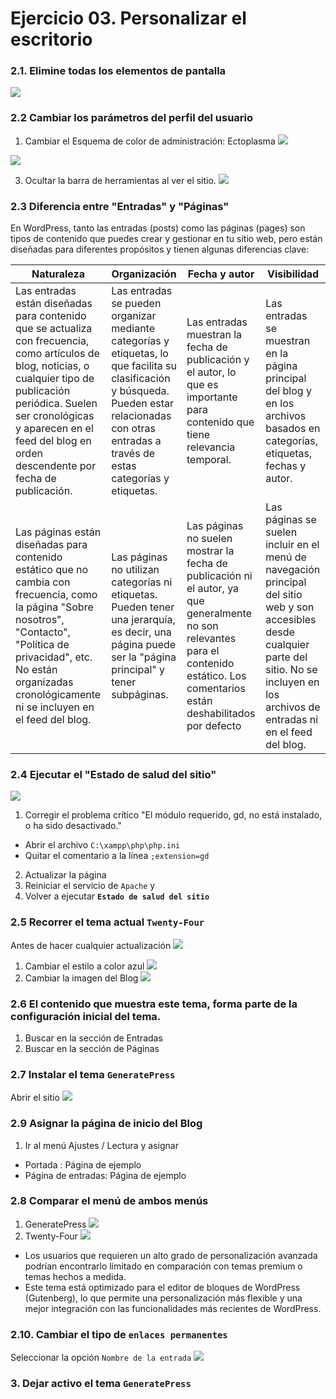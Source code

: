 
# Ejercicio 03.  Personalizar el escritorio

### 2.1.   Elimine todas los elementos de pantalla

![](https://i.imgur.com/MleYnXV.png)

### 2.2 Cambiar los parámetros del perfil del usuario
1. Cambiar el Esquema de color de administración: Ectoplasma
![](https://i.imgur.com/6q22ohi.png)

![](https://i.imgur.com/lt8psqM.png)

3. Ocultar la barra de herramientas al ver el sitio.
![](https://i.imgur.com/OsJleKX.png)

### 2.3 Diferencia entre "Entradas" y "Páginas"

En WordPress, tanto las entradas (posts) como las páginas (pages) son tipos de contenido que puedes crear y gestionar en tu sitio web, pero están diseñadas para diferentes propósitos y tienen algunas diferencias clave:

|Naturaleza| Organización | Fecha y autor | Visibilidad|
|--|--|--|--|
|Las entradas están diseñadas para contenido que se actualiza con frecuencia, como artículos de blog, noticias, o cualquier tipo de publicación periódica. Suelen ser cronológicas y aparecen en el feed del blog en orden descendente por fecha de publicación.|  Las entradas se pueden organizar mediante categorías y etiquetas, lo que facilita su clasificación y búsqueda. Pueden estar relacionadas con otras entradas a través de estas categorías y etiquetas. | Las entradas muestran la fecha de publicación y el autor, lo que es importante para contenido que tiene relevancia temporal. | Las entradas se muestran en la página principal del blog y en los archivos basados en categorías, etiquetas, fechas y autor.|
|Las páginas están diseñadas para contenido estático que no cambia con frecuencia, como la página "Sobre nosotros", "Contacto", "Política de privacidad", etc. No están organizadas cronológicamente ni se incluyen en el feed del blog. | Las páginas no utilizan categorías ni etiquetas. Pueden tener una jerarquía, es decir, una página puede ser la "página principal" y tener subpáginas. | Las páginas no suelen mostrar la fecha de publicación ni el autor, ya que generalmente no son relevantes para el contenido estático. Los comentarios están deshabilitados por defecto | Las páginas se suelen incluir en el menú de navegación principal del sitio web y son accesibles desde cualquier parte del sitio. No se incluyen en los archivos de entradas ni en el feed del blog. |

### 2.4 Ejecutar el "Estado de salud del sitio"

![](https://i.imgur.com/bQkSlMl.png)

1. Corregir el problema crítico "El módulo requerido, gd, no está instalado, o ha sido desactivado."
- Abrir el archivo `C:\xampp\php\php.ini` 
- Quitar el comentario a la línea `;extension=gd`

2. Actualizar la página 
3. Reiniciar el servicio de `Apache` y 
4. Volver a ejecutar **`Estado de salud del sitio`**


### 2.5 Recorrer el tema actual `Twenty-Four`

Antes de hacer cualquier actualización
![](https://i.imgur.com/y9hsgMr.png)
1. Cambiar el estilo  a color azul
![](https://i.imgur.com/fTM8Pke.png)
2. Cambiar la imagen del Blog
![](https://i.imgur.com/lpuibD4.png)

### 2.6 El contenido que muestra este tema, forma parte de la configuración inicial del tema.
1. Buscar en la sección de Entradas
2. Buscar en la sección de Páginas 

### 2.7 Instalar el tema `GeneratePress`
Abrir el sitio
![](https://i.imgur.com/HRau3xi.png)

### 2.9 Asignar la página de inicio del Blog

 1. Ir al menú Ajustes / Lectura y asignar 
- Portada : Página de ejemplo
- Página de entradas: Página de ejemplo




### 2.8 Comparar el menú de ambos menús
1. GeneratePress
![](https://i.imgur.com/f1wrv33.png)
2. Twenty-Four
![](https://i.imgur.com/mjjgbDp.png)

- Los usuarios que requieren un alto grado de personalización avanzada podrían encontrarlo limitado en comparación con temas premium o temas hechos a medida.
- Este tema está optimizado para el editor de bloques de WordPress (Gutenberg), lo que permite una personalización más flexible y una mejor integración con las funcionalidades más recientes de WordPress.

### 2.10. Cambiar el tipo de `enlaces permanentes`
Seleccionar la opción `Nombre de la entrada`
![](https://i.imgur.com/u1R2ISW.png)

### 3. Dejar activo el tema `GeneratePress`



<!--stackedit_data:
eyJoaXN0b3J5IjpbLTI2NDU5MTUyLC05Njg5OTA4NjUsMTk2Nj
gxMDY5MywtMTEwMTc0ODMzMSwxMTg2NzUyNzIxLC01NDg5ODMy
NDAsLTgyOTY3OTY2NiwtMjA1MzAxMTM4NywxMjUyNTA4NjgsMT
IzOTY5NTI4NCw0ODI2MzEzOTIsLTIxMDkzMzA4MTksOTcyNDIw
NTQxLC03NDE1MTc2NTBdfQ==
-->